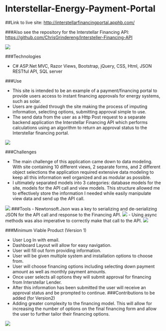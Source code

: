 # Interstellar-Energy-Payment-Portal
##Link to live site:  http://interstellarfinancingportal.apphb.com/
 
###Also see the repository for the Interstellar Financing API: https://github.com/ChrisGrindereng/Intersteller-Financing-API

<img src=”~/Screenshots/HomeScreen”>

###Technologies
- C# ASP.Net MVC, Razor Views, Bootstrap, jQuery, CSS, Html, JSON RESTful API, SQL server

###Use
 - This site is intended to be an example of a payment/financing portal to provide users access to instant financing approvals for energy systems, such as solar.
- Users are guided through the site making the process of imputing information, selecting options, submitting approval simple to use. 
- The send data from the user as a Http Post request to a separate backend application the Interstellar Financing API which performs calculations using an algorithm to return an approval status to the Interstellar financing portal.
<img src=”~/Screenshots/ProjectOverviewScreen”>

###Challenges 
 - The main challenge of this application came down to data modeling. With site containing 10 different views, 2 separate forms, and 2 different object selections the application required extensive data modeling to keep all this information well organized and as modular as possible.  
- I ultimately separated models into 3 categories: database models for the site, models for the API call and view models. This structure allowed me to effectively store the information I needed while easily manipulate view data and send up the API call. 
<img src=”~/Screenshots/DataStructureScreen”>
###Tools 
- Newtonsoft.Json was a key to serializing and de-serializing JSON for the API call and response to the Financing API. 
<img src=”~/Screenshots/NewtonsoftScreen”>
- Using async methods was also imperative to correctly make that call to the API.
<img src=”~/Screenshots/AsyncJSONScreen”>

 ###Minimum Viable Product (Version 1)
 - User Log In with email. 
 - Dashboard Layout will allow for easy navigation.
 - User will fill out form providing information.
 - User will be given multiple system and installation options to choose from. 
 - User will choose financing options including selecting down payment amount as well as monthly payment amounts.
 - Once user selects all options they will submit approval for financing from Interstellar Lender. 
 - After this information has been submitted the user will receive an approval status and be prompted to continue. 
###Contributions to be added (for Version2)
- Adding greater complexity to the financing model. This will allow for increasing the number of options on the final financing form and allow the user to further tailor their financing options.  
<img src=”~/Screenshots/ProjectFinancingScreen”>

